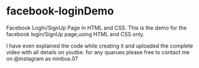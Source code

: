# facebook-loginDemo
Facebook LogIn/SignUp Page in HTML and CSS.
This is the demo for the facebook login/SignUp page,using HTML and CSS only.

I have even explained the code while creating it and uploaded the complete video with all details on youtbe.
for any quarues please free to contact me on @instagram as nimbus.07
